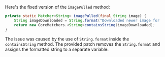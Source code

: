 Here's the fixed version of the `imagePulled` method:

```java
private static Matcher<String> imagePulled(final String image) {
    String imageDownloaded = String.format("Downloaded newer image for %s", image);
    return new CoreMatchers.<String>containsString(imageDownloaded);
}
```

The issue was caused by the use of `String.format` inside the `containsString` method. The provided patch removes the `String.format` and assigns the formatted string to a separate variable.